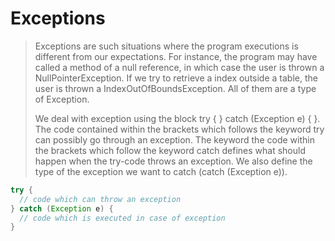 # Exceptions

> Exceptions are such situations where the program executions is different from our expectations. For instance, the program may have called a method of a null reference, in which case the user is thrown a NullPointerException. If we try to retrieve a index outside a table, the user is thrown a IndexOutOfBoundsException. All of them are a type of Exception.
> 
> We deal with exception using the block try { } catch (Exception e) { }. The code contained within the brackets which follows the keyword try can possibly go through an exception. The keyword the code within the brackets which follow the keyword catch defines what should happen when the try-code throws an exception. We also define the type of the exception we want to catch (catch (Exception e)).

```java
try {
  // code which can throw an exception
} catch (Exception e) {
  // code which is executed in case of exception
}
```
